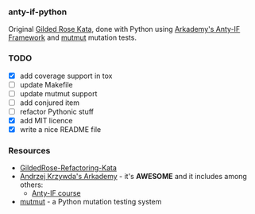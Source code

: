 ### anty-if-python

Original [Gilded Rose Kata](https://github.com/emilybache/GildedRose-Refactoring-Kata), done with Python using [Arkademy's Anty-IF Framework](https://blog.arkency.com/anti-if-framework---if-slash-else-based-on-type/) and [mutmut](https://github.com/boxed/mutmut) mutation tests.

### TODO

* [x] add coverage support in tox
* [ ] update Makefile
* [ ] update mutmut support
* [ ] add conjured item
* [ ] refactor Pythonic stuff
* [x] add MIT licence
* [x] write a nice README file

### Resources

* [GildedRose-Refactoring-Kata](https://github.com/emilybache/GildedRose-Refactoring-Kata)
* [Andrzej Krzywda's Arkademy](https://courses.arkademy.dev/) - it's **AWESOME** and it includes among others:
  * [Anty-IF course](https://arkency.com/anti-ifs/)
* [mutmut](https://github.com/boxed/mutmut) - a Python mutation testing system
